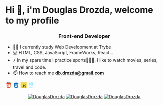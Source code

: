 # Hi 🤙, i'm Douglas Drozda, welcome to my profile

<h3 align="center">Front-end Developer</h3>

- 👨‍💻 I currently study Web Development at Trybe
- 💻 HTML, CSS, JavaScript, FrameWorks, React...
- ⚡ In my spare time I practice sports🚴‍♂🏃, I like to watch movies, series, travel and code.
- 📫 How to reach me **db.drozda@gmail.com**

<p align="left">
<img src="https://raw.githubusercontent.com/devicons/devicon/master/icons/html5/html5-original-wordmark.svg" alt="html5"  width="20" height="20"/>
<img src="https://raw.githubusercontent.com/devicons/devicon/master/icons/css3/css3-plain-wordmark.svg" alt="css3"  width="20" height="20"/>
<img src="https://raw.githubusercontent.com/devicons/devicon/master/icons/javascript/javascript-original.svg" alt="javascript" width="20" height="20"/>
<img src="https://raw.githubusercontent.com/devicons/devicon/master/icons/react/react-original-wordmark.svg" alt="react" width="20" height="20"/>
</p>

<p align="center">
<a href="https://www.linkedin.com/in/douglasdrozda/" target="blank"><img align="center" src="https://cdn-icons.flaticon.com/png/512/3536/premium/3536505.png?token=exp=1634173961~hmac=9355593e212283c3d875e5a42da1d78d" alt="DouglasDrozda" height="30" width="30" /></a>
<a href="https://instagram.com/doouglasdrozda" target="blank"><img align="center" src="https://cdn-icons.flaticon.com/png/512/3955/premium/3955027.png?token=exp=1634172993~hmac=3e12abfb7ea6c6cfafef2437a4059dc3" alt="DouglasDrozda" height="30" width="30" /></a>
 <a href="https://api.whatsapp.com/send?phone=13997715719" target="blank"><img align="center" src="https://cdn-icons.flaticon.com/png/512/3536/premium/3536445.png?token=exp=1634173226~hmac=8083e1096cf10eb1868d594c8dd6fae3" alt="DouglasDrozda" height="30" width="30" /></a>
</p>
